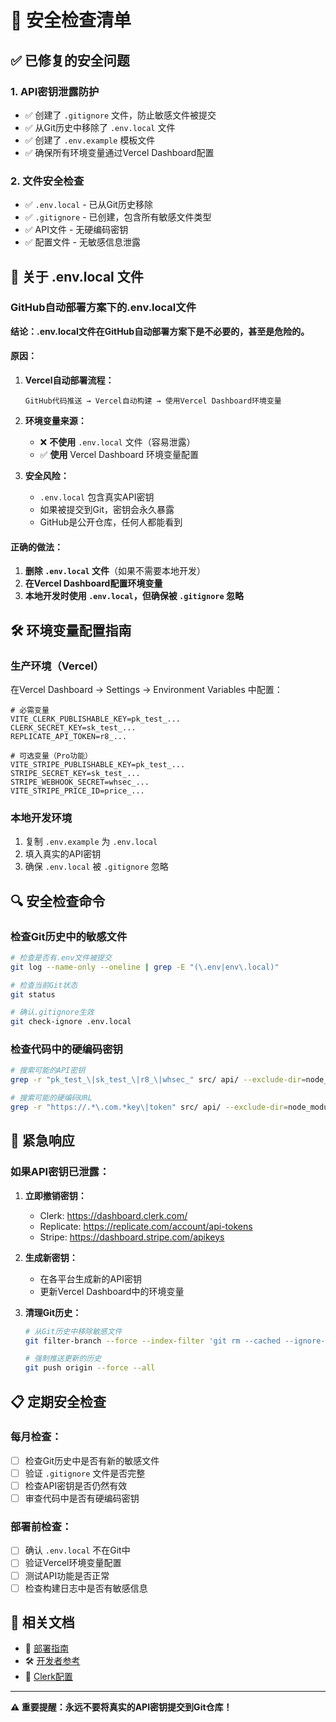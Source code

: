 # 🔐 安全检查清单

## ✅ 已修复的安全问题

### 1. **API密钥泄露防护**
- ✅ 创建了 `.gitignore` 文件，防止敏感文件被提交
- ✅ 从Git历史中移除了 `.env.local` 文件
- ✅ 创建了 `.env.example` 模板文件
- ✅ 确保所有环境变量通过Vercel Dashboard配置

### 2. **文件安全检查**
- ✅ `.env.local` - 已从Git历史移除
- ✅ `.gitignore` - 已创建，包含所有敏感文件类型
- ✅ API文件 - 无硬编码密钥
- ✅ 配置文件 - 无敏感信息泄露

## 🚨 关于 .env.local 文件

### **GitHub自动部署方案下的.env.local文件**

**结论：.env.local文件在GitHub自动部署方案下是不必要的，甚至是危险的。**

#### **原因：**

1. **Vercel自动部署流程：**
   ```
   GitHub代码推送 → Vercel自动构建 → 使用Vercel Dashboard环境变量
   ```

2. **环境变量来源：**
   - ❌ **不使用** `.env.local` 文件（容易泄露）
   - ✅ **使用** Vercel Dashboard 环境变量配置

3. **安全风险：**
   - `.env.local` 包含真实API密钥
   - 如果被提交到Git，密钥会永久暴露
   - GitHub是公开仓库，任何人都能看到

#### **正确的做法：**

1. **删除 `.env.local` 文件**（如果不需要本地开发）
2. **在Vercel Dashboard配置环境变量**
3. **本地开发时使用 `.env.local`，但确保被 `.gitignore` 忽略**

## 🛠️ 环境变量配置指南

### **生产环境（Vercel）**
在Vercel Dashboard → Settings → Environment Variables 中配置：

```env
# 必需变量
VITE_CLERK_PUBLISHABLE_KEY=pk_test_...
CLERK_SECRET_KEY=sk_test_...
REPLICATE_API_TOKEN=r8_...

# 可选变量（Pro功能）
VITE_STRIPE_PUBLISHABLE_KEY=pk_test_...
STRIPE_SECRET_KEY=sk_test_...
STRIPE_WEBHOOK_SECRET=whsec_...
VITE_STRIPE_PRICE_ID=price_...
```

### **本地开发环境**
1. 复制 `.env.example` 为 `.env.local`
2. 填入真实的API密钥
3. 确保 `.env.local` 被 `.gitignore` 忽略

## 🔍 安全检查命令

### **检查Git历史中的敏感文件**
```bash
# 检查是否有.env文件被提交
git log --name-only --oneline | grep -E "(\.env|env\.local)"

# 检查当前Git状态
git status

# 确认.gitignore生效
git check-ignore .env.local
```

### **检查代码中的硬编码密钥**
```bash
# 搜索可能的API密钥
grep -r "pk_test_\|sk_test_\|r8_\|whsec_" src/ api/ --exclude-dir=node_modules

# 搜索可能的硬编码URL
grep -r "https://.*\.com.*key\|token" src/ api/ --exclude-dir=node_modules
```

## 🚨 紧急响应

### **如果API密钥已泄露：**

1. **立即撤销密钥：**
   - Clerk: https://dashboard.clerk.com/
   - Replicate: https://replicate.com/account/api-tokens
   - Stripe: https://dashboard.stripe.com/apikeys

2. **生成新密钥：**
   - 在各平台生成新的API密钥
   - 更新Vercel Dashboard中的环境变量

3. **清理Git历史：**
   ```bash
   # 从Git历史中移除敏感文件
   git filter-branch --force --index-filter 'git rm --cached --ignore-unmatch .env.local' --prune-empty --tag-name-filter cat -- --all
   
   # 强制推送更新的历史
   git push origin --force --all
   ```

## 📋 定期安全检查

### **每月检查：**
- [ ] 检查Git历史中是否有新的敏感文件
- [ ] 验证 `.gitignore` 文件是否完整
- [ ] 检查API密钥是否仍然有效
- [ ] 审查代码中是否有硬编码密钥

### **部署前检查：**
- [ ] 确认 `.env.local` 不在Git中
- [ ] 验证Vercel环境变量配置
- [ ] 测试API功能是否正常
- [ ] 检查构建日志中是否有敏感信息

## 🔗 相关文档

- 📖 [部署指南](./DEPLOYMENT.md)
- 🛠️ [开发者参考](./DEV_REFERENCE.md)
- 🔑 [Clerk配置](./CLERK_SETUP.md)

---

**⚠️ 重要提醒：永远不要将真实的API密钥提交到Git仓库！**
